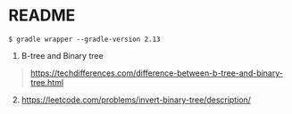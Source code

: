 README
====

`$ gradle wrapper --gradle-version 2.13`

1. B-tree and Binary tree

> https://techdifferences.com/difference-between-b-tree-and-binary-tree.html

2. https://leetcode.com/problems/invert-binary-tree/description/
   
   